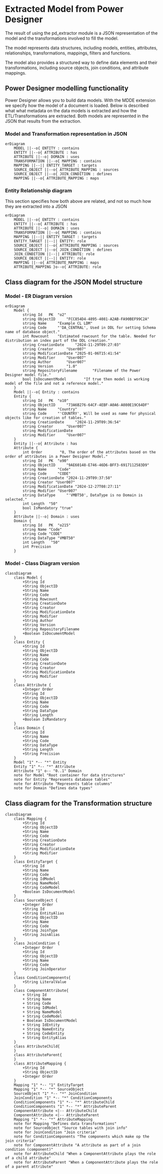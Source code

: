 # Extracted Model from Power Designer

The result of using the pd_extractor module is a JSON representation of the model and the transformations involved to fill the model.

The model represents data structures, including models, entities, attributes, relationships, transformations, mappings, filters and functions.

The model also provides a structured way to define data elements and their transformations, including source objects, join conditions, and attribute mappings.

## Power Designer modelling functionality

Power Designer allows you to build data models. With the MDDE extension we specify how the model of a document is loaded. Below is described what what metadata on the data models is extracted and how the ETL/Transformations are extracted. Both models are represented in the JSON that results from the extraction.

### Model and Transformation representation in JSON

```mermaid
erDiagram
    MODEL ||--o{ ENTITY : contains
    ENTITY ||--o{ ATTRIBUTE : has
    ATTRIBUTE ||--o| DOMAIN : uses
    TRANSFORMATION ||--o{ MAPPING : contains
    MAPPING ||--|| ENTITY_TARGET : targets
    SOURCE_OBJECT ||--o{ ATTRIBUTE_MAPPING : sources
    SOURCE_OBJECT ||--o{ JOIN_CONDITION : defines
    MAPPING ||--o{ ATTRIBUTE_MAPPING : maps
```

### Entity Relationship diagram

This section specifies how both above are related, and not so much how they are extracted into a JSON

```mermaid
erDiagram
    MODEL ||--o{ ENTITY : contains
    ENTITY ||--o{ ATTRIBUTE : has
    ATTRIBUTE ||--o| DOMAIN : uses
    TRANSFORMATION ||--o{ MAPPING : contains
    MAPPING ||--|| ENTITY_TARGET : targets
    ENTITY_TARGET ||--|| ENTITY: role
    SOURCE_OBJECT ||--o{ ATTRIBUTE_MAPPING : sources
    SOURCE_OBJECT ||--o{ JOIN_CONDITION : defines
    JOIN_CONDITION ||--|| ATTRIBUTE: role
    SOURCE_OBJECT ||--|| ENTITY: role
    MAPPING ||--o{ ATTRIBUTE_MAPPING : maps
    ATTRIBUTE_MAPPING }o--o{ ATTRIBUTE: role
```

## Class diagram for the JSON Model structure

### Model - ER Diagram version

```mermaid
erDiagram
    Model {
        string Id   PK  "o2"
        string ObjectID     "FCC854D4-4895-4081-A2AB-FA90BEF99C2A"
        string Name     "Example CL LDM"
        string Code     "'DA_CENTRAL', Used in DDL for setting Schema name of database object."
        int Rowcount    "Estimated rowcount for the table. Needed for distribution an index part of the DDL creation."
        string CreationDate     "2024-11-29T09:27:03"
        string Creator      "User007"
        string ModificationDate "2025-01-06T15:41:54"
        string Modifier     "User007"
        string Author       "User007"
        string Version      "1.0"
        string RepositoryFilename       "Filename of the Power Designer model file."
        bool IsDocumentModel        "If true then model is working model of the file and not a reference model."
    }
    Model ||--o{ Entity : contains
    Entity {
        string Id   PK  "o10"
        string ObjectID     "73A6B276-64CF-4EBF-A0A6-A080E19C64DF"
        string Name     "Country"
        string Code     "'COUNTRY', Will be used as name for physical objects like for creation of tables."
        string CreationDate     "2024-11-29T09:36:54"
        string Creator      "User007"
        string ModificationDate
        string Modifier     "User007"
    }
    Entity ||--o{ Attribute : has
    Attribute {
        int Order        "0, The order of the attributes based on the order of attributes in a Power Designer Model."
        string Id   PK  "o90"
        string ObjectID     "9AE60148-E746-46D6-BFF3-6917112583D9"
        string Name     "Code"
        string Code     "CODE"
        string CreationDate "2024-11-29T09:37:58"
        string Creator "User007"
        string ModificationDate "2024-12-27T08:27:11"
        string Modifier "User007"
        string DataType     "'VMBT50', DataType is no Domain is selected."
        int Length  "50"
        bool IsMandatory "true"
    }
    Attribute ||--o| Domain : uses
    Domain {
        string Id   PK  "o215"
        string Name "Code"
        string Code "CODE"
        string DataType "VMBT50"
        int Length   "50"
        int Precision
    }
```

### Model - Class Diagram version

```mermaid
classDiagram
    class Model {
        +String Id
        +String ObjectID
        +String Name
        +String Code
        +String Rowcount
        +String CreationDate
        +String Creator
        +String ModificationDate
        +String Modifier
        +String Author
        +String Version
        +String RepositoryFilename
        +Boolean IsDocumentModel
    }
    class Entity {
        +String Id
        +String ObjectID
        +String Name
        +String Code
        +String CreationDate
        +String Creator
        +String ModificationDate
        +String Modifier
    }
    class Attribute {
        +Integer Order
        +String Id
        +String ObjectID
        +String Name
        +String Code
        +String DataType
        +String Length
        +Boolean IsMandatory
    }
    class Domain {
        +String Id
        +String Name
        +String Code
        +String DataType
        +String Length
        +String Precision
    }
    Model "1" *-- "*" Entity
    Entity "1" *-- "*" Attribute
    Attribute "1" o-- "0..1" Domain
    note for Model "Root container for data structures"
    note for Entity "Represents database tables"
    note for Attribute "Represents table columns"
    note for Domain "Defines data types"
```

## Class diagram for the Transformation structure

```mermaid
classDiagram
    class Mapping {
        +String Id
        +String ObjectID
        +String Name
        +String Code
        +String CreationDate
        +String Creator
        +String ModificationDate
        +String Modifier
    }
    class EntityTarget {
        +String Id
        +String Name
        +String Code
        +String IdModel
        +String NameModel
        +String CodeModel
        +Boolean IsDocumentModel
    }
    class SourceObject {
        +Integer Order
        +String Id
        +String EntityAlias
        +String ObjectID
        +String Name
        +String Code
        +String JoinType
        +String JoinAlias
    }
    class JoinCondition {
        +Integer Order
        +String Id
        +String ObjectID
        +String Name
        +String Code
        +String JoinOperator
    }
    class ConditionComponents{
        +String LiteralValue
    }
    class ComponentAttribute{
        + String Id
        + String Name
        + String Code
        + String IdModel
        + String NameModel
        + String CodeModel
        + Boolean IsDocumentModel
        + String IdEntity
        + String NameEntity
        + String CodeEntity
        + String EntityAlias
    }
    class AttributeChild{
    }
    class AttributeParent{
    }
    class AttributeMapping {
        +String Id
        +String ObjectID
        +Integer Order
    }
    Mapping "1" *-- "1" EntityTarget
    Mapping "1" *-- "*" SourceObject
    SourceObject "1" *-- "*" JoinCondition
    JoinCondition "1" *-- "*" ConditionComponents
    ConditionComponents "1" *-- "*" AttributeChild
    ConditionComponents "1" *-- "*" AttributeParent
    ComponentAttribute <|-- AttributeChild
    ComponentAttribute <|-- AttributeParent
    Mapping "1" *-- "*" AttributeMapping
    note for Mapping "Defines data transformations"
    note for SourceObject "Source tables with join info"
    note for JoinCondition "Join criteria"
    note for ConditionComponents "The components which make op the join criteria"
    note for ComponentAttribute "A attribute as part of a join condition (component)"
    note for AttributeChild "When a ComponentAttribute plays the role of a child attribute"
    note for AttributeParent "When a ComponentAttribute plays the role of a parent attribute"
```
